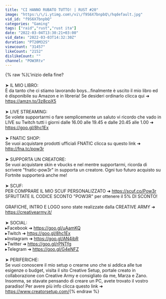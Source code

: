 ```yaml
---
title: "CI HANNO RUBATO TUTTO! | RUST #20"
image: "https:\/\/i.ytimg.com\/vi\/f9S6X7bnpbQ\/hqdefault.jpg"
vid_id: "f9S6X7bnpbQ"
categories: "Gaming"
tags: ["raid","rust","rust ita"]
date: "2022-03-04T13:30:21+03:00"
vid_date: "2022-03-03T14:32:30Z"
duration: "PT20M32S"
viewcount: "31457"
likeCount: "2152"
dislikeCount: ""
channel: "POW3Rtv"
---
```

{% raw %}L'inizio della fine?<br /><br />➤ IL MIO LIBRO:<br />È da tanto che ci stiamo lavorando boys...finalmente è uscito il mio libro ed è disponibile su Amazon e in libreria! Se desideri ordinarlo clicca qui ➜ <a rel="nofollow" target="blank" href="https://amzn.to/3z8cpX5">https://amzn.to/3z8cpX5</a><br /><br />➤ LIVE STREAMING:<br />Se volete supportarmi o fare semplicemente un saluto vi ricordo che vado in LIVE su Twitch tutti i giorni dalle 16.00 alle 19.45 e dalle 20.45 alle 1.00 ➜ <a rel="nofollow" target="blank" href="https://goo.gl/8hc1Ex">https://goo.gl/8hc1Ex</a><br /><br />➤ FNATIC SHOP:<br />Se vuoi acquistare prodotti ufficiali FNATIC clicca su questo link ➜  <a rel="nofollow" target="blank" href="http://fna.tc/pow3r">http://fna.tc/pow3r</a><br /><br />➤ SUPPORTA UN CREATORE: <br />Se vuoi acquistare skin e vbucks e nel mentre supportarmi, ricorda di scrivere &quot;fnatic-pow3r&quot; in supporta un creatore. Ogni tuo futuro acquisto su Fortnite supporterà anche me!<br /><br />➤ SCUF: <br />PER COMPRARE IL MIO SCUF PERSONALIZZATO ➜ <a rel="nofollow" target="blank" href="https://scuf.co/Pow3r">https://scuf.co/Pow3r</a><br />SFRUTTATE IL CODICE SCONTO &quot;POW3R&quot; per ottenere il 5% DI SCONTO!<br /><br />GRAFICHE, INTRO E LOGO sono state realizzate dalla CREATIVE ARMY ➜ <a rel="nofollow" target="blank" href="https://creativearmy.it/">https://creativearmy.it/</a><br /><br />➤ SOCIAL: <br />▸Facebook ➜ <a rel="nofollow" target="blank" href="https://goo.gl/uAamKQ">https://goo.gl/uAamKQ</a><br />▸Twitch ➜ <a rel="nofollow" target="blank" href="https://goo.gl/8hc1Ex">https://goo.gl/8hc1Ex</a><br />▸Instagram ➜ <a rel="nofollow" target="blank" href="https://goo.gl/AN4ibR">https://goo.gl/AN4ibR</a><br />▸Twitter ➜ <a rel="nofollow" target="blank" href="https://goo.gl/rPNTfg">https://goo.gl/rPNTfg</a><br />▸Telegram ➜ <a rel="nofollow" target="blank" href="https://goo.gl/G4eNFZ">https://goo.gl/G4eNFZ</a><br /><br />➤ PERIFERICHE:<br />Se vuoi conoscere il mio setup o crearne uno che si addica alle tue esigenze o budget, visita il sito Creative Setup, portale creato in collaborazione con Creative Army e consigliato da me, Marza e Zano. Insomma, se stavate pensando di creare un PC, avete trovato il vostro paradiso! Per avere più info clicca questo link ➜ <br /><a rel="nofollow" target="blank" href="https://www.creatorsetup.com/">https://www.creatorsetup.com/</a>{% endraw %}
